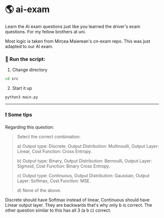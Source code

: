# 🌎 ai-exam

Learn the AI exam questions just like you learned the driver's exam questions. For my fellow brothers at uni.

Most logic is taken from Mircea Maierean's cn-exam repo. This was just adapted to our AI exam.

### 🚀 Run the script:

1. Change directory

```bash
cd src
```

2. Start it up

```bash
python3 main.py
```

---

### ❗️ Some tips

Regarding this question:

> Select the correct combination:
>
> a) Output type: Discrete, Output Distribution: Multinoulli, Output Layer: Linear, Cost Function: Cross Entropy.
>
> b) Output type: Binary, Output Distribution: Bernoulli, Output Layer: Sigmoid, Cost Function: Binary Cross Entropy.
>
> c) Output type: Continuous, Output Distribution: Gaussian, Output Layer: Softmax, Cost Function: MSE.
>
> d) None of the above.

Discrete should have Softmax instead of linear, Continuous should have Linear output layer. They are backwards that's why only b is correct. The other question similar to this has all 3 (a b c) correct.
